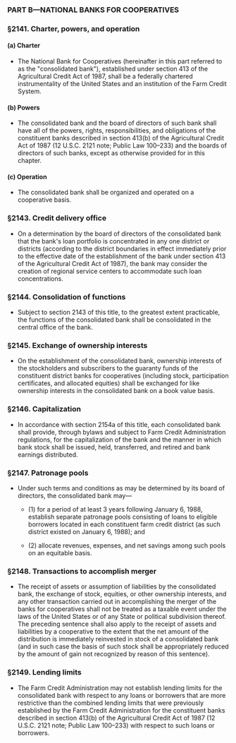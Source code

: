 ### PART B—NATIONAL BANKS FOR COOPERATIVES

### §2141. Charter, powers, and operation
#### (a) Charter
* The National Bank for Cooperatives (hereinafter in this part referred to as the "consolidated bank"), established under section 413 of the Agricultural Credit Act of 1987, shall be a federally chartered instrumentality of the United States and an institution of the Farm Credit System.

#### (b) Powers
* The consolidated bank and the board of directors of such bank shall have all of the powers, rights, responsibilities, and obligations of the constituent banks described in section 413(b) of the Agricultural Credit Act of 1987 (12 U.S.C. 2121 note; Public Law 100–233) and the boards of directors of such banks, except as otherwise provided for in this chapter.

#### (c) Operation
* The consolidated bank shall be organized and operated on a cooperative basis.

### §2143. Credit delivery office
* On a determination by the board of directors of the consolidated bank that the bank's loan portfolio is concentrated in any one district or districts (according to the district boundaries in effect immediately prior to the effective date of the establishment of the bank under section 413 of the Agricultural Credit Act of 1987), the bank may consider the creation of regional service centers to accommodate such loan concentrations.

### §2144. Consolidation of functions
* Subject to section 2143 of this title, to the greatest extent practicable, the functions of the consolidated bank shall be consolidated in the central office of the bank.

### §2145. Exchange of ownership interests
* On the establishment of the consolidated bank, ownership interests of the stockholders and subscribers to the guaranty funds of the constituent district banks for cooperatives (including stock, participation certificates, and allocated equities) shall be exchanged for like ownership interests in the consolidated bank on a book value basis.

### §2146. Capitalization
* In accordance with section 2154a of this title, each consolidated bank shall provide, through bylaws and subject to Farm Credit Administration regulations, for the capitalization of the bank and the manner in which bank stock shall be issued, held, transferred, and retired and bank earnings distributed.

### §2147. Patronage pools
* Under such terms and conditions as may be determined by its board of directors, the consolidated bank may—

  * (1) for a period of at least 3 years following January 6, 1988, establish separate patronage pools consisting of loans to eligible borrowers located in each constituent farm credit district (as such district existed on January 6, 1988); and

  * (2) allocate revenues, expenses, and net savings among such pools on an equitable basis.

### §2148. Transactions to accomplish merger
* The receipt of assets or assumption of liabilities by the consolidated bank, the exchange of stock, equities, or other ownership interests, and any other transaction carried out in accomplishing the merger of the banks for cooperatives shall not be treated as a taxable event under the laws of the United States or of any State or political subdivision thereof. The preceding sentence shall also apply to the receipt of assets and liabilities by a cooperative to the extent that the net amount of the distribution is immediately reinvested in stock of a consolidated bank (and in such case the basis of such stock shall be appropriately reduced by the amount of gain not recognized by reason of this sentence).

### §2149. Lending limits
* The Farm Credit Administration may not establish lending limits for the consolidated bank with respect to any loans or borrowers that are more restrictive than the combined lending limits that were previously established by the Farm Credit Administration for the constituent banks described in section 413(b) of the Agricultural Credit Act of 1987 (12 U.S.C. 2121 note; Public Law 100–233) with respect to such loans or borrowers.